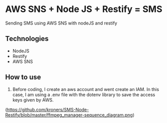 # AWS SNS + Node JS + Restify = SMS

Sending SMS using AWS SNS with nodeJS and restify

## Technologies

- NodeJS
- Restify
- AWS SNS

## How to use

1. Before coding, I create an aws account and went create an IAM. In this case, I am using a .env file with the dotenv library to save the access keys given by AWS.

(https://github.com/kroners/SMS-Node-Restify/blob/master/ffmpeg_manager-sequence_diagram.png)
